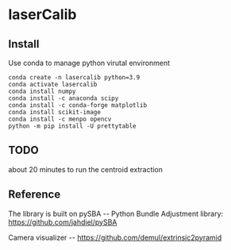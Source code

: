 # laserCalib 

## Install

Use conda to manage python virutal environment 

```
conda create -n lasercalib python=3.9
conda activate lasercalib
conda install numpy
conda install -c anaconda scipy 
conda install -c conda-forge matplotlib 
conda install scikit-image
conda install -c menpo opencv
python -m pip install -U prettytable
```
## TODO 

about 20 minutes to run the centroid extraction

## Reference 
The library is built on pySBA -- Python Bundle Adjustment library: https://github.com/jahdiel/pySBA

Camera visualizer -- https://github.com/demul/extrinsic2pyramid
